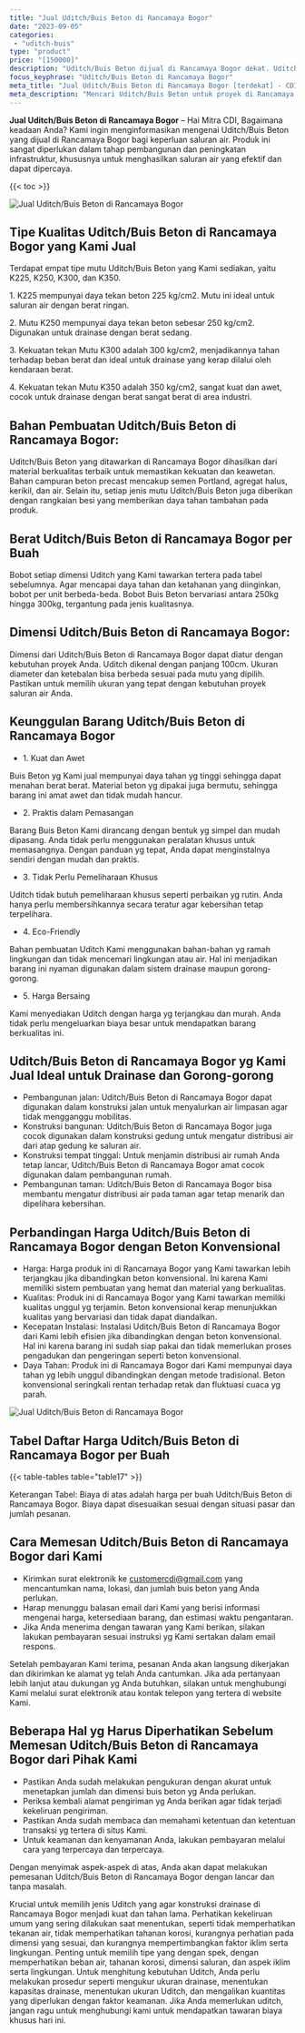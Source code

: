```yaml
---
title: "Jual Uditch/Buis Beton di Rancamaya Bogor"
date: "2023-09-05"
categories:
 - "uditch-buis"
type: "product"
price: "[150000]"
description: "Uditch/Buis Beton dijual di Rancamaya Bogor dekat. Uditch/Buis Beton ini sering digunakan dalam project konstruksi sebagai drainase yang handal dan awet. Silakan kontak kami untuk keterangan lebih lanjut."
focus_keyphrase: "Uditch/Buis Beton di Rancamaya Bogor"
meta_title: "Jual Uditch/Buis Beton di Rancamaya Bogor [terdekat] - CDI"
meta_description: "Mencari Uditch/Buis Beton untuk proyek di Rancamaya Bogor? Kami menyediakan Uditch/Buis Beton berkualitas untuk infrastruktur saluran pembuangan. Dapatkan penawaran termurah sekarang."
---
```


**Jual Uditch/Buis Beton di Rancamaya Bogor** – Hai Mitra CDI, Bagaimana keadaan Anda? Kami ingin menginformasikan mengenai Uditch/Buis Beton yang dijual di Rancamaya Bogor bagi keperluan saluran air. Produk ini sangat diperlukan dalam tahap pembangunan dan peningkatan infrastruktur, khususnya untuk menghasilkan saluran air yang efektif dan dapat dipercaya.

{{< toc >}}

![Jual Uditch/Buis Beton di Rancamaya Bogor](/images/uditch-buis/uditch-beton-24.jpg)

## Tipe Kualitas Uditch/Buis Beton di Rancamaya Bogor yang Kami Jual

Terdapat empat tipe mutu Uditch/Buis Beton yang Kami sediakan, yaitu K225, K250, K300, dan K350.

1\. K225 mempunyai daya tekan beton 225 kg/cm2. Mutu ini ideal untuk saluran air dengan berat ringan.

2\. Mutu K250 mempunyai daya tekan beton sebesar 250 kg/cm2. Digunakan untuk drainase dengan berat sedang.

3\. Kekuatan tekan Mutu K300 adalah 300 kg/cm2, menjadikannya tahan terhadap beban berat dan ideal untuk drainase yang kerap dilalui oleh kendaraan berat.

4\. Kekuatan tekan Mutu K350 adalah 350 kg/cm2, sangat kuat dan awet, cocok untuk drainase dengan berat sangat berat di area industri.

## Bahan Pembuatan Uditch/Buis Beton di Rancamaya Bogor:

Uditch/Buis Beton yang ditawarkan di Rancamaya Bogor dihasilkan dari material berkualitas terbaik untuk memastikan kekuatan dan keawetan. Bahan campuran beton precast mencakup semen Portland, agregat halus, kerikil, dan air. Selain itu, setiap jenis mutu Uditch/Buis Beton juga diberikan dengan rangkaian besi yang memberikan daya tahan tambahan pada produk.

## Berat Uditch/Buis Beton di Rancamaya Bogor per Buah

Bobot setiap dimensi Uditch yang Kami tawarkan tertera pada tabel sebelumnya. Agar mencapai daya tahan dan ketahanan yang diinginkan, bobot per unit berbeda-beda. Bobot Buis Beton bervariasi antara 250kg hingga 300kg, tergantung pada jenis kualitasnya.

## Dimensi Uditch/Buis Beton di Rancamaya Bogor:

Dimensi dari Uditch/Buis Beton di Rancamaya Bogor dapat diatur dengan kebutuhan proyek Anda. Uditch dikenal dengan panjang 100cm. Ukuran diameter dan ketebalan bisa berbeda sesuai pada mutu yang dipilih. Pastikan untuk memilih ukuran yang tepat dengan kebutuhan proyek saluran air Anda.

## Keunggulan Barang Uditch/Buis Beton di Rancamaya Bogor

*   1\. Kuat dan Awet

Buis Beton yg Kami jual mempunyai daya tahan yg tinggi sehingga dapat menahan berat berat. Material beton yg dipakai juga bermutu, sehingga barang ini amat awet dan tidak mudah hancur.
*   2\. Praktis dalam Pemasangan

Barang Buis Beton Kami dirancang dengan bentuk yg simpel dan mudah dipasang. Anda tidak perlu menggunakan peralatan khusus untuk memasangnya. Dengan panduan yg tepat, Anda dapat menginstalnya sendiri dengan mudah dan praktis.
*   3\. Tidak Perlu Pemeliharaan Khusus

Uditch tidak butuh pemeliharaan khusus seperti perbaikan yg rutin. Anda hanya perlu membersihkannya secara teratur agar kebersihan tetap terpelihara.
*   4\. Eco-Friendly

Bahan pembuatan Uditch Kami menggunakan bahan-bahan yg ramah lingkungan dan tidak mencemari lingkungan atau air. Hal ini menjadikan barang ini nyaman digunakan dalam sistem drainase maupun gorong-gorong.
*   5\. Harga Bersaing

Kami menyediakan Uditch dengan harga yg terjangkau dan murah. Anda tidak perlu mengeluarkan biaya besar untuk mendapatkan barang berkualitas ini.

## Uditch/Buis Beton di Rancamaya Bogor yg Kami Jual Ideal untuk Drainase dan Gorong-gorong

*   Pembangunan jalan: Uditch/Buis Beton di Rancamaya Bogor dapat digunakan dalam konstruksi jalan untuk menyalurkan air limpasan agar tidak mengganggu mobilitas.
*   Konstruksi bangunan: Uditch/Buis Beton di Rancamaya Bogor juga cocok digunakan dalam konstruksi gedung untuk mengatur distribusi air dari atap gedung ke saluran air.
*   Konstruksi tempat tinggal: Untuk menjamin distribusi air rumah Anda tetap lancar, Uditch/Buis Beton di Rancamaya Bogor amat cocok digunakan dalam pembangunan rumah.
*   Pembangunan taman: Uditch/Buis Beton di Rancamaya Bogor bisa membantu mengatur distribusi air pada taman agar tetap menarik dan dipelihara kebersihan.

## Perbandingan Harga Uditch/Buis Beton di Rancamaya Bogor dengan Beton Konvensional

*   Harga: Harga produk ini di Rancamaya Bogor yang Kami tawarkan lebih terjangkau jika dibandingkan beton konvensional. Ini karena Kami memiliki sistem pembuatan yang hemat dan material yang berkualitas.
*   Kualitas: Produk ini di Rancamaya Bogor yang Kami tawarkan memiliki kualitas unggul yg terjamin. Beton konvensional kerap menunjukkan kualitas yang bervariasi dan tidak dapat diandalkan.
*   Kecepatan Instalasi: Instalasi Uditch/Buis Beton di Rancamaya Bogor dari Kami lebih efisien jika dibandingkan dengan beton konvensional. Hal ini karena barang ini sudah siap pakai dan tidak memerlukan proses pengadukan dan pengeringan seperti beton konvensional.
*   Daya Tahan: Produk ini di Rancamaya Bogor dari Kami mempunyai daya tahan yg lebih unggul dibandingkan dengan metode tradisional. Beton konvensional seringkali rentan terhadap retak dan fluktuasi cuaca yg parah.

![Jual Uditch/Buis Beton di Rancamaya Bogor](/images/uditch-buis/buis-beton-22.jpg)

## Tabel Daftar Harga Uditch/Buis Beton di Rancamaya Bogor per Buah

{{< table-tables table="table17" >}}

Keterangan Tabel: Biaya di atas adalah harga per buah Uditch/Buis Beton di Rancamaya Bogor. Biaya dapat disesuaikan sesuai dengan situasi pasar dan jumlah pesanan.

## Cara Memesan Uditch/Buis Beton di Rancamaya Bogor dari Kami

*   Kirimkan surat elektronik ke customercdi@gmail.com yang mencantumkan nama, lokasi, dan jumlah buis beton yang Anda perlukan.
*   Harap menunggu balasan email dari Kami yang berisi informasi mengenai harga, ketersediaan barang, dan estimasi waktu pengantaran.
*   Jika Anda menerima dengan tawaran yang Kami berikan, silakan lakukan pembayaran sesuai instruksi yg Kami sertakan dalam email respons.

Setelah pembayaran Kami terima, pesanan Anda akan langsung dikerjakan dan dikirimkan ke alamat yg telah Anda cantumkan. Jika ada pertanyaan lebih lanjut atau dukungan yg Anda butuhkan, silakan untuk menghubungi Kami melalui surat elektronik atau kontak telepon yang tertera di website Kami.

## Beberapa Hal yg Harus Diperhatikan Sebelum Memesan Uditch/Buis Beton di Rancamaya Bogor dari Pihak Kami

*   Pastikan Anda sudah melakukan pengukuran dengan akurat untuk menetapkan jumlah dan dimensi buis beton yg Anda perlukan.
*   Periksa kembali alamat pengiriman yg Anda berikan agar tidak terjadi kekeliruan pengiriman.
*   Pastikan Anda sudah membaca dan memahami ketentuan dan ketentuan transaksi yg tertera di situs Kami.
*   Untuk keamanan dan kenyamanan Anda, lakukan pembayaran melalui cara yang terpercaya dan terpercaya.

Dengan menyimak aspek-aspek di atas, Anda akan dapat melakukan pemesanan Uditch/Buis Beton di Rancamaya Bogor dengan lancar dan tanpa masalah.

Krucial untuk memilih jenis Uditch yang agar konstruksi drainase di Rancamaya Bogor menjadi kuat dan tahan lama. Perhatikan kekeliruan umum yang sering dilakukan saat menentukan, seperti tidak memperhatikan tekanan air, tidak memperhatikan tahanan korosi, kurangnya perhatian pada dimensi yang sesuai, dan kurangnya mempertimbangkan faktor iklim serta lingkungan. Penting untuk memilih tipe yang dengan spek, dengan memperhatikan beban air, tahanan korosi, dimensi saluran, dan aspek iklim serta lingkungan. Untuk menghitung kebutuhan Uditch, Anda perlu melakukan prosedur seperti mengukur ukuran drainase, menentukan kapasitas drainase, menentukan ukuran Uditch, dan mengalikan kuantitas yang diperlukan dengan faktor keamanan. Jika Anda memerlukan uditch, jangan ragu untuk menghubungi kami untuk mendapatkan tawaran biaya khusus hari ini.